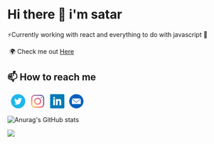  # Hi there 👋 i'm satar
⚡Currently working with react and everything to do with javascript 🥶

&nbsp;🌍 Check me out  [Here](https://iamstr.github.io/)

 ## 📫 How to reach me  

&nbsp; [<img src="./iconfinder_294709_circle_twitter_icon_64px.png" alt="twitter" width="32"/>](https://twitter.com/iamsatarmovic)  &nbsp; 
[<img src="./iconfinder_2993766_instagram_social media_icon_64px.png" alt="instagram" width="32"/>](https://www.instagram.com/iamsatarmovic/) &nbsp;
[<img src="./iconfinder_317725_linkedin_social_icon_64px.png" alt="linkedin" width="32"/>](https://www.linkedin.com/in/abdisatar-mohamed-8ab02714a/) &nbsp;
[<img src="./2190981-64.png" alt="mail" width="32"/>](https://mailto:asatar1994@gmail.com)

![Anurag's GitHub stats](https://github-readme-stats.vercel.app/api?username=iamstr&show_icons=true&theme=radical)

![](https://komarev.com/ghpvc/?username=iamstr&color=brightgreen&label=PROFILE+VIEWS)





<!--
**iamstr/iamstr** is a ✨ _special_ ✨ repository because its `README.md` (this file) appears on your GitHub profile.

Here are some ideas to get you started:

- 🔭 I’m currently working on ...
- 🌱 I’m currently learning ...
- 👯 I’m looking to collaborate on ...
- 🤔 I’m looking for help with ...
- 💬 Ask me about ...
- 📫 How to reach me: ...
- 😄 Pronouns: ...
- ⚡ Fun fact: ...
-->
